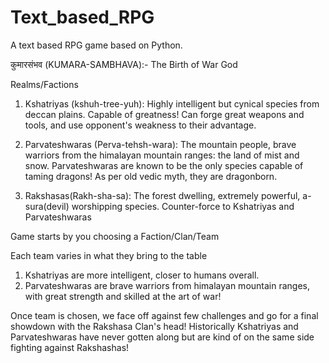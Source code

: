 # Text_based_RPG
A text based RPG game based on Python. 

कुमारसंभव (KUMARA-SAMBHAVA):- The Birth of War God

Realms/Factions

1) Kshatriyas (kshuh-tree-yuh): Highly intelligent but cynical species from deccan plains. Capable of greatness!
                                Can forge great weapons and tools, and use opponent's weakness to their advantage.

2) Parvateshwaras (Perva-tehsh-wara): The mountain people, brave warriors from the himalayan mountain ranges: the land of mist and snow.
                      Parvateshwaras are known to be the only species capable of taming dragons!
                      As per old vedic myth, they are dragonborn.

3) Rakshasas(Rakh-sha-sa): The forest dwelling, extremely powerful, a-sura(devil) worshipping species. Counter-force to Kshatriyas
                    and Parvateshwaras

Game starts by you choosing a Faction/Clan/Team

Each team varies in what they bring to the table

1) Kshatriyas are more intelligent, closer to humans overall.
2) Parvateshwaras are brave warriors from himalayan mountain ranges, with great strength and skilled at the art of war!

Once team is chosen, we face off against few challenges and go for a final showdown with the Rakshasa Clan's head!
Historically Kshatriyas and Parvateshwaras have never gotten along but are kind of on the same side fighting against Rakshashas!
